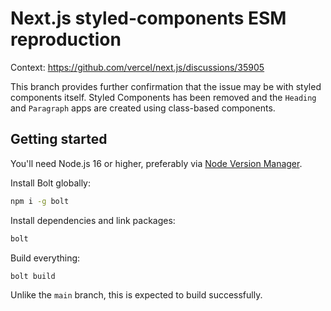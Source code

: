 # Next.js styled-components ESM reproduction

Context: https://github.com/vercel/next.js/discussions/35905

This branch provides further confirmation that the issue may be with styled components itself. Styled Components has
been removed and the `Heading` and `Paragraph` apps are created using class-based components.

## Getting started

You'll need Node.js 16 or higher, preferably via [Node Version Manager](https://github.com/nvm-sh/nvm).

Install Bolt globally:

```sh
npm i -g bolt
```

Install dependencies and link packages:

```sh
bolt
```

Build everything:

```sh
bolt build
```

Unlike the `main` branch, this is expected to build successfully.
